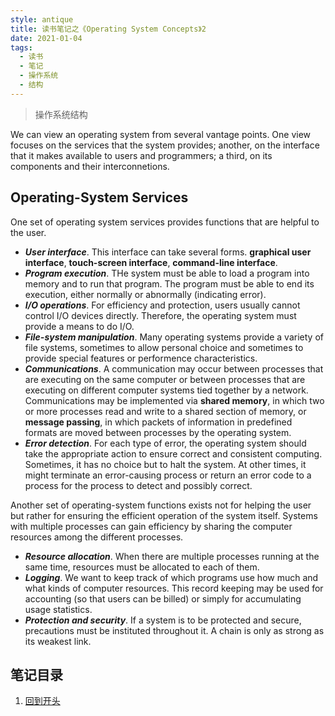 ```yaml
---
style: antique
title: 读书笔记之《Operating System Concepts》2
date: 2021-01-04
tags:
  - 读书
  - 笔记
  - 操作系统
  - 结构
---
```


> 操作系统结构

We can view an operating system from several vantage points. One view focuses on the services that the system provides; another, on the interface that it makes available to users and programmers; a third, on its components and their interconnetions.

## Operating-System Services

One set of operating system services provides functions that are helpful to the user.

- _**User interface**_. This interface can take several forms. **graphical user interface**, **touch-screen interface**, **command-line interface**.
- _**Program execution**_. THe system must be able to load a program into memory and to run that program. The program must be able to end its execution, either normally or abnormally (indicating error).
- _**I/O operations**_. For efficiency and protection, users usually cannot control I/O devices directly. Therefore, the operating system must provide a means to do I/O.
- _**File-system manipulation**_. Many operating systems provide a variety of file systems, sometimes to allow personal choice and sometimes to provide special features or performence characteristics.
- _**Communications**_. A communication may occur between processes that are executing on the same computer or between processes that are executing on different computer systems tied together by a network. Communications may be implemented via **shared memory**, in which two or more processes read and write to a shared section of memory, or **message passing**, in which packets of information in predefined formats are moved between processes by the operating system.
- _**Error detection**_. For each type of error, the operating system should take the appropriate action to ensure correct and consistent computing. Sometimes, it has no choice but to halt the system. At other times, it might terminate an error-causing process or return an error code to a process for the process to detect and possibly correct.

Another set of operating-system functions exists not for helping the user but rather for ensuring the efficient operation of the system itself. Systems with multiple processes can gain efficiency by sharing the computer resources among the different processes.

- _**Resource allocation**_. When there are multiple processes running at the same time, resources must be allocated to each of them.
- _**Logging**_. We want to keep track of which programs use how much and what kinds of computer resources. This record keeping may be used for accounting (so that users can be billed) or simply for accumulating usage statistics.
- _**Protection and security**_. If a system is to be protected and secure, precautions must be instituted throughout it. A chain is only as strong as its weakest link.

## 笔记目录

1. [回到开头](scroll-to-the-very-top)
